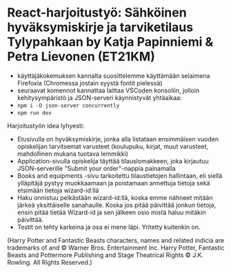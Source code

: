 # React-harjoitustyö: Sähköinen hyväksymiskirje ja tarviketilaus Tylypahkaan by Katja Papinniemi & Petra Lievonen (ET21KM)

- käyttäjäkokemuksen kannalta suosittelemme käyttämään selaimena Firefoxia (Chromessa jostain syystä fontit pielessä)
- seuraavat komennot kannattaa laittaa VSCoden konsoliin, jolloin kehitysympäristö ja JSON-serveri käynnistyvät yhtäaikaa:
-  `npm i -D json-server concurrently`
-  `npm run dev`

Harjoitustyön idea lyhyesti:
- Etusivulla on hyväksymiskirje, jonka alla listataan ensimmäisen vuoden opiskelijan tarvitsemat varusteet (koulupuku, kirjat, muut varusteet, mahdollinen mukana tuotava lemmikki)
- Application-sivulla opiskelija täyttää tilauslomakkeen, joka kirjautuu JSON-serverille "Submit your order"-nappia painamalla
- Books and equipments -sivu tarkoitettu tilaustietojen hallintaan, eli siellä ylläpitäjä pystyy muokkaamaan ja poistamaan annettuja tietoja sekä etsimään tietoja wizard-id:llä
- Haku onnistuu pelkästään wizard-id:llä, koska emme nähneet mitään järkeä yksittäiselle sanahaulle. Koska jos pitää päivittää jonkun tietoja, ensin pitää tietää Wizard-id ja sen jälkeen osio mistä haluu mitäkin päivittää.
- Testit on tehty karkeina ja osa ei mene läpi. Yritetty kuitenkin on.



(Harry Potter and Fantastic Beasts characters, names and related indicia are trademarks of and © Warner Bros. Entertainment Inc.
Harry Potter, Fantastic Beasts and Pottermore Publishing and Stage Theatrical Rights © J.K. Rowling. All Rights Reserved.)
